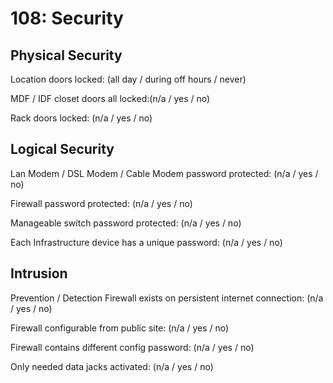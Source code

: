 # 108: Security

## Physical Security

Location doors locked: (all day / during off hours / never)

MDF / IDF closet doors all locked:(n/a / yes / no)

Rack doors locked: (n/a / yes / no)

## Logical Security

Lan Modem / DSL Modem / Cable Modem password protected: (n/a / yes / no)

Firewall password protected: (n/a / yes / no)

Manageable switch password protected: (n/a / yes / no)

Each Infrastructure device has a unique password: (n/a / yes / no)

## Intrusion

Prevention / Detection Firewall exists on persistent internet connection: (n/a / yes / no)

Firewall configurable from public site: (n/a / yes / no)

Firewall contains different config password: (n/a / yes / no)

Only needed data jacks activated: (n/a / yes / no)
